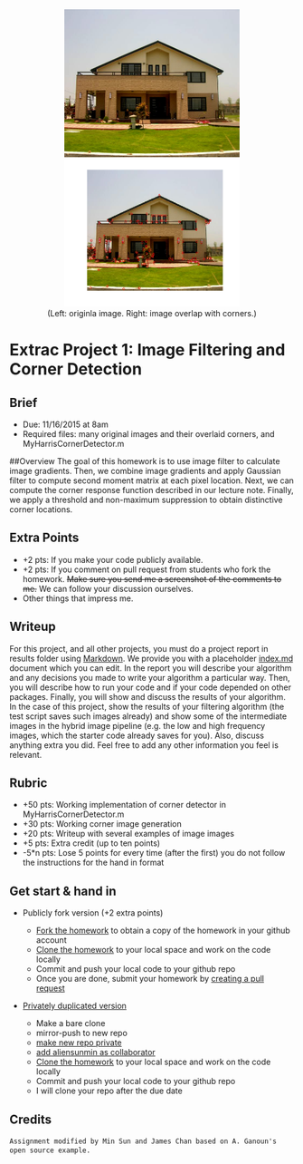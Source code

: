 <center>
<img src="./data/Im.jpg" width="310" height="261">
<img src="./data/corner.png" width="310" height="261">
<br>
(Left: originla image. Right: image overlap with corners.)
</center>

# Extrac Project 1: Image Filtering and Corner Detection

## Brief
* Due: 11/16/2015 at 8am
* Required files: many original images and their overlaid corners, and MyHarrisCornerDetector.m

##Overview
The goal of this homework is to use image filter to calculate image gradients.
Then, we combine image gradients and apply Gaussian filter to compute second moment matrix at each pixel location.
Next, we can compute the corner response function described in our lecture note.
Finally, we apply a threshold and non-maximum suppression to obtain distinctive corner locations.

## Extra Points
* +2 pts: If you make your code publicly available.
* +2 pts: If you comment on pull request from students who fork the homework. <del>Make sure you send me a screenshot of the comments to me.</del> We can follow your discussion ourselves.
* Other things that impress me.

## Writeup
For this project, and all other projects, you must do a project report in results folder using [Markdown](https://help.github.com/articles/markdown-basics). We provide you with a placeholder [index.md](./results/index.md) document which you can edit. In the report you will describe your algorithm and any decisions you made to write your algorithm a particular way. Then, you will describe how to run your code and if your code depended on other packages. Finally, you will show and discuss the results of your algorithm. In the case of this project, show the results of your filtering algorithm (the test script saves such images already) and show some of the intermediate images in the hybrid image pipeline (e.g. the low and high frequency images, which the starter code already saves for you). Also, discuss anything extra you did. Feel free to add any other information you feel is relevant.

## Rubric
* +50 pts: Working implementation of corner detector in MyHarrisCornerDetector.m
* +30 pts: Working corner image generation
* +20 pts: Writeup with several examples of image images
* +5 pts: Extra credit (up to ten points)
* -5*n pts: Lose 5 points for every time (after the first) you do not follow the instructions for the hand in format

## Get start & hand in
* Publicly fork version (+2 extra points)
	- [Fork the homework](https://education.github.com/guide/forks) to obtain a copy of the homework in your github account
	- [Clone the homework](http://gitref.org/creating/#clone) to your local space and work on the code locally
	- Commit and push your local code to your github repo
	- Once you are done, submit your homework by [creating a pull request](https://help.github.com/articles/creating-a-pull-request)

* [Privately duplicated version](https://help.github.com/articles/duplicating-a-repository)
  - Make a bare clone
  - mirror-push to new repo
  - [make new repo private](https://help.github.com/articles/making-a-private-repository-public)
  - [add aliensunmin as collaborator](https://help.github.com/articles/adding-collaborators-to-a-personal-repository)
  - [Clone the homework](http://gitref.org/creating/#clone) to your local space and work on the code locally
  - Commit and push your local code to your github repo
  - I will clone your repo after the due date

## Credits
	Assignment modified by Min Sun and James Chan based on A. Ganoun's open source example.
